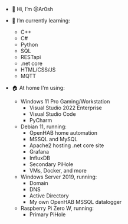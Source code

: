 - 👋 Hi, I’m @Ar0sh
- 🌱 I’m currently learning:
   - C++
   - C#
   - Python
   - SQL
   - RESTapi
   - .net core
   - HTML/CSS/JS
   - MQTT

- 🏠 At home I'm using:
   - Windows 11 Pro Gaming/Workstation
      - Visual Studio 2022 Enterprise
      - Visual Studio Code
      - PyCharm
   - Debian 11, running:
      - OpenHAB home automation
      - MSSQL and MySQL
      - Apache2 hosting .net core site
      - Grafana
      - InfluxDB
      - Secondary PiHole
      - VMs, Docker, and more
   - Windows Server 2019, running:
      - Domain
      - DNS
      - Active Directory
      - My own OpenHAB MSSQL datalogger
   - Raspberry Pi Zero W, running:
      - Primary PiHole

   

<!---
Ar0sh/Ar0sh is a ✨ special ✨ repository because its `README.md` (this file) appears on your GitHub profile.
You can click the Preview link to take a look at your changes.
--->
